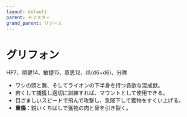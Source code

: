 ```yaml
---
layout: default
parent: モンスター
grand_parent: リソース
---
```


# グリフォン

HP7、頑健14、敏捷15、意思12、爪(d6+d6)、分隊

- ワシの頭と翼、そしてライオンの下半身を持つ貪欲な混成獣。
- 若くして捕獲し適切に訓練すれば、マウントとして使用できる。
- 目ざましいスピードで飛んで攻撃し、急降下して獲物をすくい上げる。
- **重傷**：鋭いくちばしで獲物の肉と骨を引き裂く。

